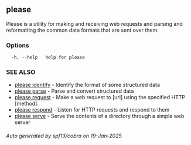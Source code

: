 ## please

Please is a utility for making and receiving web requests and parsing and reformatting the common data formats that are sent over them.

### Options

```
  -h, --help   help for please
```

### SEE ALSO

* [please identify](please_identify.md)	 - Identify the format of some structured data
* [please parse](please_parse.md)	 - Parse and convert structured data
* [please request](please_request.md)	 - Make a web request to [url] using the specified HTTP [method].
* [please respond](please_respond.md)	 - Listen for HTTP requests and respond to them
* [please serve](please_serve.md)	 - Serve the contents of a directory through a simple web server

###### Auto generated by spf13/cobra on 19-Jan-2025
